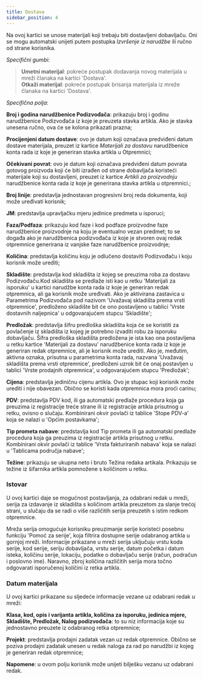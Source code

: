 ```yaml
---
title: Dostava
sidebar_position: 4
---
```


Na ovoj kartici se unose materijali koji trebaju biti dostavljeni dobavljaču. Oni se mogu automatski unijeti putem postupka *Izvršenje iz narudžbe* ili ručno od strane korisnika.  


*Specifični gumbi*:
> **Umetni materijal**: pokreće postupak dodavanja novog materijala u mreži članaka na kartici 'Dostava'.    
> **Otkaži materijal**: pokreće postupak brisanja materijala iz mreže članaka na kartici 'Dostava'.   

*Specifična polja*:

**Broj i godina narudžbenice Podizvođača**: prikazuju broj i godinu narudžbenice Podizvođača iz koje je preuzeta stavka artikla. Ako je stavka unesena ručno, ova će se kolona prikazati prazna;  

**Procijenjeni datum dostave**: ovo je datum koji označava predviđeni datum dostave materijala, preuzet iz kartice  *Materijali za dostavu* narudžbenice konta rada iz koje je generiran stavka artikla u Otpremnici;  

**Očekivani povrat**: ovo je datum koji označava predviđeni datum povrata gotovog proizvoda koji će biti izrađen od strane dobavljača koristeći materijale koji su dostavljeni, preuzet iz kartice *Artikli za proizvodnju* narudžbenice konta rada iz koje je generirana stavka artikla u otpremnici.;

**Broj linije**: predstavlja jednostavan progresivni broj reda dokumenta, koji može uređivati korisnik;

**JM**: predstavlja upravljačku mjeru jedinice predmeta u isporuci;  

**Faza/Podfaza**: prikazuju kod faze i kod podfaze proizvodne faze narudžbenice proizvodnje na koju je eventualno vezan predmet; to se događa ako je narudžbenica podizvođača iz koje je stvoren ovaj redak otpremnice generirana iz vanjske faze narudžbenice proizvodnje;  

**Količina**: predstavlja količinu koju je odlučeno dostaviti Podizvođaču i koju korisnik može urediti;  

**Skladište**: predstavlja kod skladišta iz kojeg se preuzima roba za dostavu Podizvođaču.Kod skladišta se predlaže isti kao u retku 'Materijali za isporuku' u kartici narudžbe konta rada iz koje je generiran redak otpremnica, ali ga korisnik može uređivati. Ako je aktivirana zastavica u Parametrima Podizvođača pod nazivom 'Uvažavaj skladišta prema vrsti otpremnice', predloženo skladište bit će ono postavljeno u tablici 'Vrste dostavnih naljepnica' u odgovarajućem stupcu 'Skladište';

**Predložak**: predstavlja šifru predloška skladišta koja će se koristiti za povlačenje iz skladišta iz kojeg je potrebno izvaditi robu za isporuku dobavljaču. Šifra predloška skladišta predložena je ista kao ona postavljena u retku kartice 'Materijali za dostavu' narudžbenice konta rada iz koje je generiran redak otpremnice, ali je korisnik može urediti. Ako je, međutim, aktivna oznaka, prisutna u parametrima konta rada, nazvana 'Uvažavaj skladišta prema vrsti otpremnice', predloženi uzrok bit će onaj postavljen u tablici 'Vrste prodajnih otpremnica', u odgovarajućem stupcu 'Predložak';

**Cijena**: predstavlja jediničnu cijenu artikla. Ovo je stupac koji korisnik može urediti i nije obavezan. Obično se koristi kada otpremnica mora proći carinu;  

**PDV**: predstavlja PDV kod, ili ga automatski predlaže procedura koja ga preuzima iz registracije treće strane ili iz registracije artikla prisutnog u retku, ovisno o slučaju. Kombinirani okvir povlači iz tablice 'Stope PDV-a' koja se nalazi u 'Općim postavkama';  

**Tip prometa nabave**: predstavlja kod Tip prometa ili ga automatski predlaže procedura koja ga preuzima iz registracije artikla prisutnog u retku. Kombinirani okvir povlači iz tablice 'Vrsta fakturiranih nabava' koja se nalazi u 'Tablicama područja nabave';       

**Težine**: prikazuju se ukupna neto i bruto Težina redaka artikala. Prikazuju se težine iz šifarnika artikla pomnožene s količinom u retku.  

### Istovar  

U ovoj kartici daje se mogućnost postavljanja, za odabrani redak u mreži, serija za izdavanje iz skladišta s količinom artikla preuzetom za slanje trećoj strani, u slučaju da se radi o više različitih serija preuzetih s istim redkom otpremnice.  

Mreža serija omogućuje korisniku preuzimanje serije koristeći posebnu funkciju 'Pomoć za serije', koja filtrira dostupne serije odabranog artikla u gornjoj mreži. Informacije prikazane u mreži serija uključuju vrstu koda serije, kod serije, seriju dobavljača, vrstu serije, datum početka i datum isteka, količinu serije, lokaciju, podatke o dobavljaču serije (račun, podračun i poslovno ime). Naravno, zbroj količina različitih serija mora točno odgovarati isporučenoj količini iz retka artikla.  

### Datum materijala  

U ovoj kartici prikazane su sljedeće informacije vezane uz odabrani redak u mreži:  

**Klasa, kod, opis i varijanta artikla, količina za isporuku, jedinica mjere, Skladište, Predložak, Nalog podizvođača**: to su niz informacija koje su jednostavno preuzete iz odabranog retka otpremnice;  

**Projekt**: predstavlja prodajni zadatak vezan uz redak otpremnice. Obično se poziva prodajni zadatak unesen u redak naloga za rad po narudžbi iz kojeg je generiran redak otpremnice;  

**Napomene**: u ovom polju korisnik može unijeti bilješku vezanu uz odabrani redak.  

